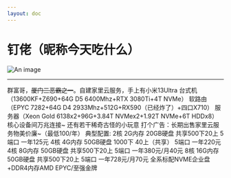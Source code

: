 ```yaml
---
layout: doc
---
```

# 钉佬（昵称今天吃什么）
![An image](http://q1.qlogo.cn/g?b=qq&nk=3363880992&s=160)
_________________
群富哥，~~厦门三恶霸之一~~。自建家里云服务，手上有小米13Ultra
台式机（13600KF+Z690+64G D5 6400Mhz+RTX 3080Ti+4T NVMe）
软路由（EPYC 7282+64G D4 2933Mhz+512G+RX590（已经炸了）+四口X710）
服务器（Xeon Gold 6138x2+96G+3.84T NVMex2+1.92T NVMe+6T HDDx8）
核心设备间万兆连接~
还有若干稀奇古怪的小玩意
打个广告：长期出售家里云服务物美价廉~（最低100/年）
典型配置: 2核 2G内存 20GB硬盘 共享500下20上 5端口 一年125元
4核 4G内存 50GB硬盘 1000下 40上（共享） 5端口 一年220元
4核 8G内存 50GB硬盘 共享500下20上 5端口 一年380元/月40元
8核 16G内存 50GB硬盘 共享500下20上 5端口 一年728元/月70元
全系标配NVME企业盘+DDR4内存AMD EPYC/至强金牌